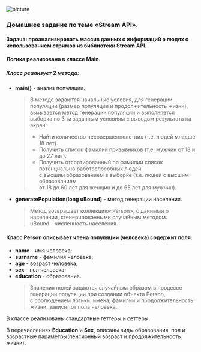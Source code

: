 ![picture](https://encrypted-tbn0.gstatic.com/images?q=tbn:ANd9GcRlLHfqgijf9Kf2_hkE3bv4N8ovZSK5_Vn8Xg&usqp=CAU)

### Домашнее задание по теме «Stream API».
#### Задача: проанализировать массив данных с информаций о людях с использованием стримов из библиотеки Stream API.

#### Логика реализована в классе **Main.**

##### Класс реализует 2 метода:

* **main()** - анализ популяции.  
    > В методе задаются начальные условия, для генерации популяции (размер популяции и продолжительность жизни),  
    вызывается метод генерации популяции и выполняется выборка по 3-м заданным условиям с выводом результата на экран:  
    > - Найти количество несовершеннолетних (т.е. людей младше 18 лет).  
    > - Получить список фамилий призывников (т.е. мужчин от 18 и до 27 лет).  
    > - Получить отсортированный по фамилии список потенциально работоспособных людей  
    с высшим образованием в выборке (т.е. людей с высшим образованием  
    от 18 до 60 лет для женщин и до 65 лет для мужчин). 

* **generatePopulation(long uBound)** - метод генерации населения.
    > Метод возвращает коллекцию\<Person\>, с данными о населении, сгенерированными случайным методом.  
    uBound - численность населения.   
    
#### Класс **Person** описывает члена популяции (человека) содержит поля:

* **name** - имя человека;
* **surname** - фамилия человека;
* **age** - возраст человека;
* **sex** - пол человека;
* **education** - образование.
  > Значения полей задаются случайным образом в процессе генерации популяции при создании объекта Person,  
  с соблюдением логики: имена, фамилии и продолжительность жизни, зависят от пола человека.  
  
В классе реализованы стандартные геттеры и сеттеры.

В перечислениях **Education** и **Sex**, описаны виды образования, пол 
и возрастные параметры(пенсионный возраст и продолжительность жизни).
